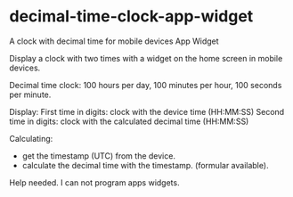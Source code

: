 # decimal-time-clock-app-widget
A clock with decimal time for mobile devices App Widget

Display a clock with two times with a widget on the home screen in mobile devices.

Decimal time clock: 100 hours per day, 100 minutes per hour, 100 seconds per minute.

Display:
First time in digits: clock with the device time (HH:MM:SS)
Second time in digits: clock with the calculated decimal time (HH:MM:SS)

Calculating:
- get the timestamp (UTC) from the device.
- calculate the decimal time with the timestamp. (formular available).

Help needed. I can not program apps widgets.
